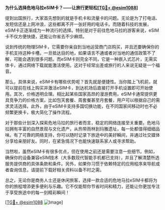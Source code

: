 **为什么选择危地马拉eSIM卡？——让旅行更轻松[[TG💪+ @esim1088](https://t.me/s/esim1088)]**

提到出国旅行，大家首先想到的就是手机卡和流量卡的问题。无论是为了打电话、发短信还是上网冲浪，这些都离不开一张好用的电话卡。而随着科技的发展，eSIM卡正逐渐成为一种流行的选择。特别是对于前往危地马拉的游客来说，eSIM卡不仅方便快捷，还能让你省去不少麻烦。

说到传统的物理SIM卡，它需要你亲自到当地运营商门店购买，并且还要确保你的手机支持这种卡槽。一旦抵达目的地，如果语言不通或者对当地的通信政策不了解，可能会遇到很多问题。而eSIM卡则完全不同，它是一种嵌入式芯片，无需实体卡，通过网络下载就能激活使用。这对于经常出差或旅行的人来说无疑是一个福音。

那么，具体来说，eSIM卡有哪些优势呢？首先就是便捷性。当你踏上飞机前，就可以提前在线上购买并激活eSIM卡，到达机场后直接打开手机设置即可开始使用。其次，价格透明合理。相比起某些国家高昂的漫游费用，eSIM卡通常提供更具竞争力的价格方案，比如包天套餐、周套餐甚至月套餐，用户可以根据自己的需求灵活选择。此外，由于eSIM卡支持多国切换功能，在不同国家间移动时也不必频繁更换卡，极大简化了操作流程。

对于那些计划深入探索危地马拉的旅行者而言，稳定的网络连接至关重要。危地马拉拥有丰富的自然景观与文化遗产，从热带雨林到玛雅遗址，每一处都值得细细品味。有了可靠的网络支持，你可以随时记录下旅途中的美好瞬间，并通过社交媒体分享给亲朋好友。同时，在紧急情况下也能快速联系家人或寻求帮助。

当然啦，虽然eSIM卡有很多优点，但在使用之前还是需要注意一些细节。例如，确保你的设备兼容eSIM技术（大多数现代智能手机都已支持），并且了解清楚所选服务提供商的具体条款和条件。另外，如果你习惯于依赖特定的应用程序来导航或者查询信息，请提前下载好相关资料以备不时之需。

总之，无论你是商务人士还是休闲旅客，选择一款合适的危地马拉eSIM卡都将为你的旅程增添更多便利与乐趣。它不仅能帮你节省时间和精力，还能让你更加专注于享受旅途中的每一刻精彩瞬间！

[[TG💪+ @esim1088](https://t.me/s/esim1088) ![Image](https://i.postimg.cc/4NQfJmqS/Snipaste-2025-05-13-00-14-12.png)]